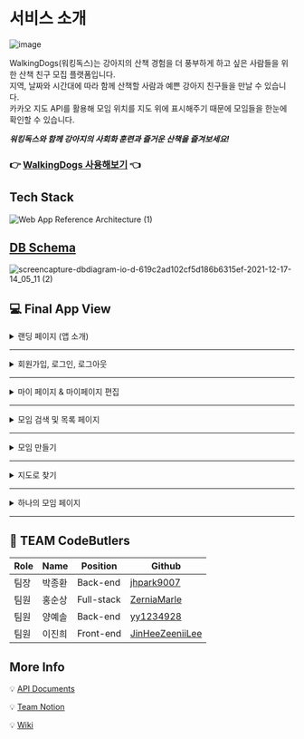 # 서비스 소개
![image](https://cdn.discordapp.com/attachments/912245935197802554/912989802457100288/logo.png) <br>

WalkingDogs(워킹독스)는 강아지의 산책 경험을 더 풍부하게 하고 싶은 사람들을 위한 산책 친구 모집 플랫폼입니다.<br>
지역, 날짜와 시간대에 따라 함께 산책할 사람과 예쁜 강아지 친구들을 만날 수 있습니다.<br>
카카오 지도 API를 활용해 모임 위치를 지도 위에 표시해주기 때문에 모임들을 한눈에 확인할 수 있습니다.

**_워킹독스와 함께 강아지의 사회화 훈련과 즐거운 산책을 즐겨보세요!_**

### 👉 [WalkingDogs 사용해보기](https://walkingdogs.link/) 👈

## Tech Stack
![Web App Reference Architecture (1)](https://user-images.githubusercontent.com/76935838/146517391-5c60a826-26e9-4808-b38b-7f42bdfec2a6.png)

## [DB Schema](https://dbdiagram.io/d/619c2ad102cf5d186b6315ef)
![screencapture-dbdiagram-io-d-619c2ad102cf5d186b6315ef-2021-12-17-14_05_11 (2)](https://user-images.githubusercontent.com/71960647/146492109-25c05586-fc23-41f3-a588-6b870ad460d3.png)



## 💻 Final App View
<details>
<summary>랜딩 페이지 (앱 소개)</summary>
<div markdown="1">
  <img src='https://user-images.githubusercontent.com/71960647/146718520-67b6d05f-222c-44cf-a347-6b30f8efd54d.gif'/>

</div>
</details>

---

<details>
<summary>회원가입, 로그인, 로그아웃</summary>
<div markdown="1">       
  <img src="https://cdn.discordapp.com/attachments/913024312733204493/922364191577346068/c8467cef7bc79555.gif"/>
  <img src="https://cdn.discordapp.com/attachments/913024312733204493/922364192193904660/06c17326070a1d84.gif"/>
  <img src="https://cdn.discordapp.com/attachments/913024312733204493/922364191917088798/7dbcdeb59b94acb3.gif"/>
  <img src="https://cdn.discordapp.com/attachments/913024312733204493/922364192474947604/978b664256d6cd77.gif"/>
  <img src="https://cdn.discordapp.com/attachments/913024312733204493/922364191292145674/4ae3f9e60bc21479.gif"/>
</div>
</details>

---

<details>
<summary>마이 페이지 & 마이페이지 편집</summary>
<div markdown="1">       
  <img src='https://user-images.githubusercontent.com/71960647/146718698-a68b91e5-2f7a-4546-94a8-c12ee2719ef1.gif'/>  
  <img src='https://user-images.githubusercontent.com/71960647/146718778-d3152476-c0cc-49bc-a19e-1b3e953056c0.gif'/>  
  <img src='https://user-images.githubusercontent.com/71960647/146718857-c0f3dd28-0f18-45af-8ef2-6ba64f183e6e.gif'/>
</div>
</details>

---

<details>
<summary>모임 검색 및 목록 페이지</summary>
<div markdown="1">       
  <img src="https://cdn.discordapp.com/attachments/913024312733204493/922364193141825586/7925857ccbf8da28.gif"/>
</div>
</details>

---

<details>
<summary>모임 만들기</summary>
<div markdown="1">       

</div>
</details>

---

<details>
<summary>지도로 찾기</summary>
<div markdown="1">
  <img src='https://user-images.githubusercontent.com/71960647/146718959-4e4fd7ee-1adf-42ac-908f-9685879da2ad.gif'/>
</div>
</details>

---

<details>
<summary>하나의 모임 페이지</summary>
<div markdown="1">       

</div>
</details>

---

## 🐶 TEAM CodeButlers
|Role|Name|Position|Github|
|----|----|--------|------|
|팀장|박종환|Back-end|[jhpark9007](https://github.com/jhpark9007)|
|팀원|홍순상|Full-stack|[ZerniaMarle](https://github.com/ZerniaMarle)|
|팀원|양예솔|Back-end|[yy1234928](https://github.com/yy1234928)|
|팀원|이진희|Front-end|[JinHeeZeeniiLee](https://github.com/JinHeeZeeniiLee)|

## More Info
💡 [API Documents](https://0402abcd.gitbook.io/walkingdogs-api/reference/api-reference)

💡 [Team Notion](https://circular-stitch-570.notion.site/CodeButlers-WalkingDogs-8e1788a6fe494819b61950c82709ced0)

💡 [Wiki](https://github.com/codestates/WalkingDogs/wiki)
